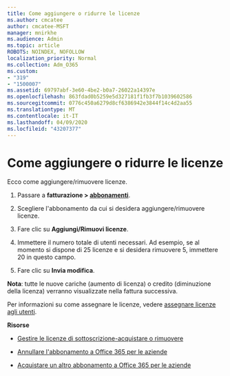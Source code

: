 ```yaml
---
title: Come aggiungere o ridurre le licenze
ms.author: cmcatee
author: cmcatee-MSFT
manager: mnirkhe
ms.audience: Admin
ms.topic: article
ROBOTS: NOINDEX, NOFOLLOW
localization_priority: Normal
ms.collection: Adm_O365
ms.custom:
- "319"
- "1500007"
ms.assetid: 69797abf-3e60-4be2-b0a7-26022a14397e
ms.openlocfilehash: 863fdad0b5259e5d327181f1fb3f7b1039602586
ms.sourcegitcommit: 0776c450a6279d8cf6386942e3844f14c4d2aa55
ms.translationtype: MT
ms.contentlocale: it-IT
ms.lasthandoff: 04/09/2020
ms.locfileid: "43207377"
---
```

# <a name="how-to-add-or-reduce-licenses"></a>Come aggiungere o ridurre le licenze

Ecco come aggiungere/rimuovere licenze.
  
1. Passare a **fatturazione > [abbonamenti](https://portal.office.com/adminportal/home#/subscriptions)**.

2. Scegliere l'abbonamento da cui si desidera aggiungere/rimuovere licenze.

3. Fare clic su **Aggiungi/Rimuovi licenze**.

4. Immettere il numero totale di utenti necessari. Ad esempio, se al momento si dispone di 25 licenze e si desidera rimuovere 5, immettere 20 in questo campo.

5. Fare clic su **Invia modifica**.

**Nota**: tutte le nuove cariche (aumento di licenza) o credito (diminuzione della licenza) verranno visualizzate nella fattura successiva.

Per informazioni su come assegnare le licenze, vedere [assegnare licenze agli utenti](https://docs.microsoft.com/microsoft-365/admin/manage/assign-licenses-to-users).

 **Risorse**
  
- [Gestire le licenze di sottoscrizione-acquistare o rimuovere](https://docs.microsoft.com/en-us/microsoft-365/commerce/licenses/buy-licenses)

- [Annullare l'abbonamento a Office 365 per le aziende](https://support.office.com/article/Cancel-Office-365-for-business-b1bc0bef-4608-4601-813a-cdd9f746709a)

- [Acquistare un altro abbonamento a Office 365 per le aziende](https://support.office.com/article/Buy-another-Office-365-for-business-subscription-fab3b86c-3359-4042-8692-5d4dc7550b7c)
